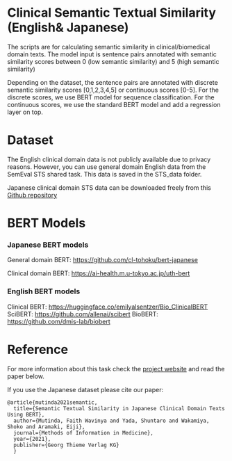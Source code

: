 # Clinical Semantic Textual Similarity (English& Japanese)
The scripts are for calculating semantic similarity in clinical/biomedical domain texts.
The model input is sentence pairs annotated with semantic similarity scores between 0 (low semantic similarity) and 5 (high semantic similarity)

Depending on the dataset, the sentence pairs are annotated with discrete semantic similarity scores [0,1,2,3,4,5] or continuous scores [0-5].
For the discrete scores, we use BERT model for sequence classification.
For the continuous scores, we use the standard BERT model and add a regression layer on top.



# Dataset
The English clinical domain data is not publicly available due to privacy reasons.
However, you can use general domain English data from the SemEval STS shared task. This data is saved in the STS_data folder.

Japanese clinical domain STS data can be downloaded freely from this <a href="https://github.com/sociocom/Japanese-Clinical-STS" target="_blank">Github repository</a>


# BERT Models

### Japanese BERT models
General domain BERT: <a href="https://github.com/cl-tohoku/bert-japanese">https://github.com/cl-tohoku/bert-japanese</a>

Clinical domain BERT: <a href="https://ai-health.m.u-tokyo.ac.jp/uth-bert"> https://ai-health.m.u-tokyo.ac.jp/uth-bert</a>

### English BERT models
Clinical BERT: <a href="https://huggingface.co/emilyalsentzer/Bio_ClinicalBERT">https://huggingface.co/emilyalsentzer/Bio_ClinicalBERT</a>
SciBERT: <a href="https://github.com/allenai/scibert">https://github.com/allenai/scibert</a>
BioBERT: <a href="https://github.com/dmis-lab/biobert">https://github.com/dmis-lab/biobert</a>






# Reference
For more information about this task check the <a href="" target="_blank">project website</a> and read the paper below.

If you use the Japanese dataset please cite our paper:
```
@article{mutinda2021semantic,
  title={Semantic Textual Similarity in Japanese Clinical Domain Texts Using BERT},
  author={Mutinda, Faith Wavinya and Yada, Shuntaro and Wakamiya, Shoko and Aramaki, Eiji},
  journal={Methods of Information in Medicine},
  year={2021},
  publisher={Georg Thieme Verlag KG}
  }
```
